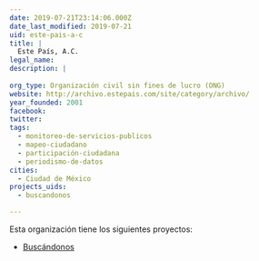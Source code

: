 ```yaml
---
date: 2019-07-21T23:14:06.000Z
date_last_modified: 2019-07-21
uid: este-pais-a-c
title: |
  Este País, A.C.
legal_name: 
description: |
  
org_type: Organización civil sin fines de lucro (ONG)
website: http://archivo.estepais.com/site/category/archivo/
year_founded: 2001
facebook: 
twitter: 
tags:
  - monitoreo-de-servicios-publicos
  - mapeo-ciudadano
  - participación-ciudadana
  - periodismo-de-datos
cities: 
  - Ciudad de México
projects_uids:
  - buscandonos

---
```


Esta organización tiene los siguientes proyectos:

- [Buscándonos](/proyectos/buscandonos)
